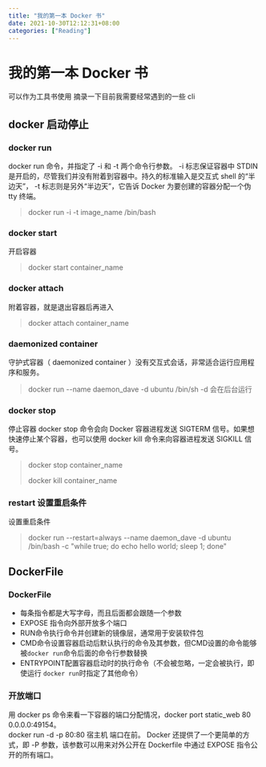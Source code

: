 ```yaml
---
title: "我的第一本 Docker 书"
date: 2021-10-30T12:12:31+08:00
categories: ["Reading"]
---
```


# 我的第一本 Docker 书
可以作为工具书使用
摘录一下目前我需要经常遇到的一些 cli
## docker 启动停止
### docker run
docker run 命令，并指定了 -i 和 -t 两个命令行参数。 -i 标志保证容器中 STDIN 是开启的，尽管我们并没有附着到容器中。持久的标准输入是交互式 shell 的“半边天”， -t 标志则是另外“半边天”，它告诉 Docker 为要创建的容器分配一个伪 tty 终端。
> docker run -i -t image_name /bin/bash
### docker start
开启容器
> docker start container_name
### docker attach
附着容器，就是退出容器后再进入
> docker attach container_name
### daemonized container
守护式容器（ daemonized container ）没有交互式会话，非常适合运行应用程序和服务。
> docker run --name daemon_dave -d ubuntu /bin/sh 
-d 会在后台运行
### docker stop
停止容器
docker stop 命令会向 Docker 容器进程发送 SIGTERM 信号。如果想快速停止某个容器，也可以使用 docker kill 命令来向容器进程发送 SIGKILL 信号。
> docker stop container_name
>
> docker kill container_name
### restart 设置重启条件
设置重启条件
> docker run --restart=always --name daemon_dave -d ubuntu /bin/bash -c "while true; do echo hello world; sleep 1; done"
## DockerFile
### DockerFile
- 每条指令都是大写字母，而且后面都会跟随一个参数
- EXPOSE 指令向外部开放多个端口
- RUN命令执行命令并创建新的镜像层，通常用于安装软件包
- CMD命令设置容器启动后默认执行的命令及其参数，但CMD设置的命令能够被`docker run`命令后面的命令行参数替换
- ENTRYPOINT配置容器启动时的执行命令（不会被忽略，一定会被执行，即使运行 `docker run`时指定了其他命令）
### 开放端口
用 docker ps 命令来看一下容器的端口分配情况，docker port static_web 80 0.0.0.0:49154。   
docker run -d -p 80:80 宿主机 端口在前。   Docker 还提供了一个更简单的方式，即 -P 参数，该参数可以用来对外公开在 Dockerfile 中通过 EXPOSE 指令公开的所有端口。